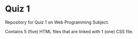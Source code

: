 # Quiz 1
Repository for Quiz 1 on Web Programming Subject.

Contains 5 (five) HTML files that are linked with 1 (one) CSS file.
